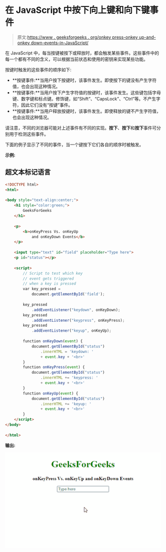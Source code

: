 # 在 JavaScript 中按下向上键和向下键事件

> 原文:[https://www . geeksforgeeks . org/onkey press-onkey up-and-onkey down-events-in-JavaScript/](https://www.geeksforgeeks.org/onkeypress-onkeyup-and-onkeydown-events-in-javascript/)

在 JavaScript 中，每当按键被按下或释放时，都会触发某些事件。这些事件中的每一个都有不同的含义，可以根据当前状态和使用的密钥来实现某些功能。

按键时触发的这些事件的顺序如下:

*   **按键事件:**当用户按下按键时，该事件发生。即使按下的键没有产生字符值，也会出现这种情况。
*   **按键事件:**当用户按下产生字符值的按键时，该事件发生。这些键包括字母键、数字键和标点键。修饰键，如“Shift”、“CapsLock”、“Ctrl”等。不产生字符，因此它们没有“按键”事件。
*   **按键事件:**当用户释放按键时，该事件发生。即使释放的键不产生字符值，也会出现这种情况。

请注意，不同的浏览器可能对上述事件有不同的实现。**按下**、**按下**和**按下**事件可分别用于检测这些事件。

下面的例子显示了不同的事件，当一个键按下它们各自的顺序时被触发。

**示例:**

## 超文本标记语言

```html
<!DOCTYPE html>
<html>

<body style="text-align:center;">
    <h1 style="color:green;">
        GeeksForGeeks
    </h1>

    <p>
        <b>onKeyPress Vs. onKeyUp
            and onKeyDown Events</b>
    </p>

    <input type="text" id="field" placeholder="Type here">
    <p id="status"></p>

    <script>
        // Script to test which key 
        // event gets triggered 
        // when a key is pressed
        var key_pressed =
            document.getElementById('field');

        key_pressed
            .addEventListener("keydown", onKeyDown);
        key_pressed
            .addEventListener("keypress", onKeyPress);
        key_pressed
            .addEventListener("keyup", onKeyUp);

        function onKeyDown(event) {
            document.getElementById("status")
                .innerHTML = 'keydown: '
                + event.key + '<br>'
        }
        function onKeyPress(event) {
            document.getElementById("status")
                .innerHTML += 'keypress: '
                + event.key + '<br>'
        }
        function onKeyUp(event) {
            document.getElementById("status")
                .innerHTML += 'keyup: '
                + event.key + '<br>'
        }
    </script>
</body>

</html>
```

**输出:**

![](img/e10e83567d764456d632e80f1eee6c3f.png)